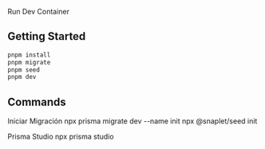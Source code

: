Run Dev Container

## Getting Started

```bash
pnpm install
pnpm migrate
pnpm seed
pnpm dev
```

## Commands

Iniciar Migración
npx prisma migrate dev --name init
npx @snaplet/seed init

Prisma Studio
npx prisma studio
